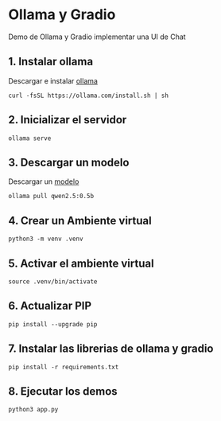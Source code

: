 # Ollama y Gradio

Demo de Ollama y Gradio implementar una UI de Chat

## 1. Instalar ollama

Descargar e instalar [ollama](https://ollama.com/download/linux)

````shell
curl -fsSL https://ollama.com/install.sh | sh
````

## 2. Inicializar el servidor

````shell
ollama serve
````

## 3. Descargar un modelo

Descargar un [modelo](https://ollama.com/library/qwen2.5:0.5b) 

````shell
ollama pull qwen2.5:0.5b
````

## 4. Crear un Ambiente virtual

````shell
python3 -m venv .venv
````

## 5. Activar el ambiente virtual

````shell
source .venv/bin/activate
````

## 6. Actualizar PIP

````shell
pip install --upgrade pip
````

## 7. Instalar las librerias de ollama y gradio

````shell
pip install -r requirements.txt
````

## 8. Ejecutar los demos

````shell
python3 app.py
````
